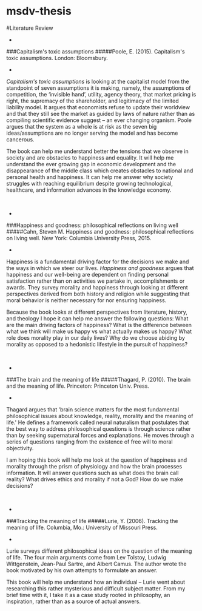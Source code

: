 # msdv-thesis


#Literature Review

-
###Capitalism's toxic assumptions
#####Poole, E. (2015). Capitalism's toxic assumptions. London: Bloomsbury.

-

*Capitalism's toxic assumptions* is looking at the capitalist model from the standpoint of  seven assumptions it is making, namely, the assumptions of competition, the ‘invisible hand’, utility, agency theory, that market pricing is right, the supremacy of the shareholder, and legitimacy of the limited liability model. It argues that economists refuse to update their worldview and that they still see the market as guided by laws of nature rather than as compiling scientific evidence suggest – an ever changing organism. Poole argues that the system as a whole is at risk as the seven big ideas/assumptions are no longer serving the model and has become cancerous. 

The book can help me understand better the tensions that we observe in society and are obstacles to happiness and equality. It will help me understand the ever growing gap in economic development and the disappearance of the middle class which creates obstacles to national and personal health and happiness. It can help me answer why society struggles with reaching equilibrium despite growing technological, healthcare, and information advances in the knowledge economy. 

<br>

-
###Happiness and goodness: philosophical reflections on living well 
#####Cahn, Steven M. Happiness and goodness: philosophical reflections on living well. New York: Columbia University Press, 2015.

-

Happiness is a fundamental driving factor for the decisions we make and the ways in which we steer our lives. *Happiness and goodness* argues that happiness and our well-being are dependent on finding personal satisfaction rather than on activities we partake in, accomplishments or awards. They survey morality and happiness through looking at different perspectives derived from both history and religion while suggesting that moral behavior is neither necessary for nor ensuring happiness. 

Because the book looks at different perspectives from literature, history, and theology I hope it can help me answer the following questions: What are the main driving factors of happiness? What is the difference between what we think will make us happy vs what actually makes us happy? What role does morality play in our daily lives? Why do we choose abiding by morality as opposed to a hedonistic lifestyle in the pursuit of happiness?

<br>

-
###The brain and the meaning of life
#####Thagard, P. (2010). The brain and the meaning of life. Princeton: Princeton Univ. Press.

-

Thagard argues that 'brain science matters for the most fundamental philosophical issues about knowledge, reality, morality and the meaning of life.' He defines a framework called neural naturalism that postulates that the best way to address philosophical questions is through science rather than by seeking supernatural forces and explanations. He moves through a series of questions ranging from the existence of free will to moral objectivity.

I am hoping this book will help me look at the question of happiness and morality through the prism of physiology and how the brain processes information. It will answer questions such as what does the brain call reality?  What drives ethics and morality if not a God? How do we make decisions?

<br>

-
###Tracking the meaning of life
#####Lurie, Y. (2006). Tracking the meaning of life. Columbia, Mo.: University of Missouri Press.

-

Lurie surveys different philosophical ideas on the question of the meaning of life. The four main arguments come from Lev Tolstoy, Ludwig Wittgenstein, Jean-Paul Sartre, and Albert Camus. The author wrote the book motivated by his own attempts to formulate an answer. 

This book will help me understand how an individual – Lurie went about researching this rather mysterious and difficult subject matter. From my brief time with it, I take it as a case study rooted in philosophy, an inspiration, rather than as a source of  actual answers.  



